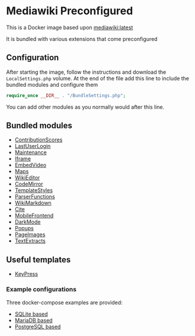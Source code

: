 # Mediawiki Preconfigured
This is a Docker image based upon [mediawiki:latest](https://hub.docker.com/_/mediawiki/)

It is bundled with various extensions that come preconfigured

## Configuration
After starting the image, follow the instructions and download the ```LocalSettings.php``` volume.
At the end of the file add this line to include the bundled modules and configure them

```php
require_once __DIR__ . "/BundleSettings.php";
```

You can add other modules as you normally would after this line.

## Bundled modules
- [ContributionScores](https://www.mediawiki.org/wiki/Extension:Contribution_Scores)
- [LastUserLogin](https://www.mediawiki.org/wiki/Extension:LastUserLogin)
- [Maintenance](https://www.mediawiki.org/wiki/Extension:Maintenance)
- [Iframe](https://www.mediawiki.org/wiki/Extension:Iframe)
- [EmbedVideo](https://github.com/StarCitizenWiki/mediawiki-extensions-EmbedVideo)
- [Maps](https://maps.extension.wiki/)
- [WikiEditor](https://www.mediawiki.org/wiki/Extension:WikiEditor)
- [CodeMirror](https://www.mediawiki.org/wiki/Extension:CodeMirror)
- [TemplateStyles](https://www.mediawiki.org/wiki/Extension:TemplateStyles)
- [ParserFunctions](https://www.mediawiki.org/wiki/Extension:ParserFunctions)
- [WikiMarkdown](https://github.com/kuenzign/WikiMarkdown/)
- [Cite](https://www.mediawiki.org/wiki/Extension:Cite)
- [MobileFrontend](https://www.mediawiki.org/wiki/Extension:MobileFrontend)
- [DarkMode](https://www.mediawiki.org/wiki/Extension:DarkMode)
- [Popups](https://www.mediawiki.org/wiki/Extension:Popups)
- [PageImages](https://www.mediawiki.org/wiki/Extension:PageImages)
- [TextExtracts](https://www.mediawiki.org/wiki/Extension:TextExtracts)

## Useful templates
- [KeyPress](https://en.wikipedia.org/wiki/Template:Key_press)

### Example configurations
Three docker-compose examples are provided:
- [SQLite based](./Examples/sqlite/)
- [MariaDB based](./Examples/mariadb/)
- [PostgreSQL based](./Examples/postgres/)